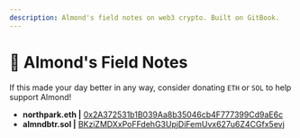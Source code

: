 ```yaml
---
description: Almond's field notes on web3 crypto. Built on GitBook.
---
```


# 📓 Almond's Field Notes

If this made your day better in any way, consider donating `ETH` or `SOL` to help support Almond!

* **northpark.eth |** [0x2A372531b1B039Aa8b35046cb4F777399Cd9aE6c](https://etherscan.io/address/0x2A372531b1B039Aa8b35046cb4F777399Cd9aE6c)
* **almndbtr.sol |** [BKziZMDXxPoFFdehG3UpjDiFemUvx627u6Z4CGfx5evj](https://explorer.solana.com/address/BKziZMDXxPoFFdehG3UpjDiFemUvx627u6Z4CGfx5evj)
